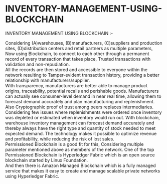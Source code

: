 # INVENTORY-MANAGEMENT-USING-BLOCKCHAIN  

INVENTORY MANAGEMENT USING BLOCKCHAIN :-  

Considering (A)warehouses, (B)manufacturers, (C)suppliers and production sites, (D)distribution centers and retail partners as multiple parameters, Now using Blockchain, to connect to each other through a permanent record of every transaction that takes place, Trusted transactions with validation and non-repudiation.  
All the records are then stored and accessible to everyone within the network resulting to Tamper-evident transaction history, providing a better relationship with manufacturers/supplier.  
With transparency, manufacturers are better able to manage product origins, traceability, potential recalls and perishable goods. Manufacturers can actually see consumer-level demand in near real time, allowing them to forecast demand accurately and plan manufacturing and replenishment. Also Cryptographic proof of trust among peers replaces intermediaries.  
Considering few issues where replenishments were ordered once inventory was depleted or estimated when inventory would run out. With blockchain, warehouse inventory management can forecast demand accurately and thereby always have the right type and quantity of stock needed to meet expected demand. The technology makes it possible to optimize revenue and profitability, while reducing the risk of lost sales.  
Permissioned Blockchain is a good fit for this, Considering multiple parameter mentioned above as members of the network. One of the top Permissioned Blockchain is Hyperledger Fabric which is an open source blockchain started by Linux Foundation.  
And then there is Amazon Managed Blockchain which is a fully managed service that makes it easy to create and manage scalable private networks using Hyperledger Fabric.
